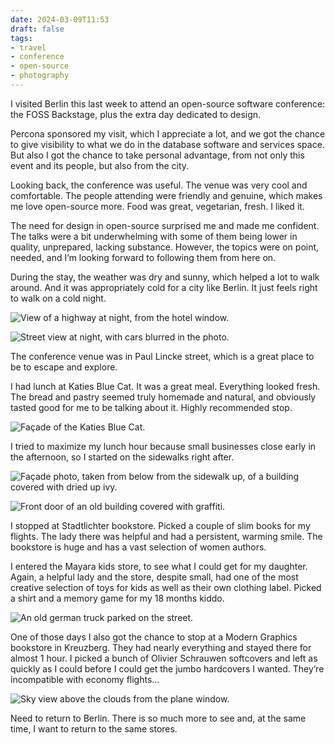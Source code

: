 ```yaml
---
date: 2024-03-09T11:53
draft: false
tags:
- travel
- conference
- open-source
- photography
---
```


I visited Berlin this last week to attend an open-source software conference: the FOSS Backstage, plus the extra day dedicated to design.

Percona sponsored my visit, which I appreciate a lot, and we got the chance to give visibility to what we do in the database software and services space. But also I got the chance to take personal advantage, from not only this event and its people, but also from the city.

Looking back, the conference was useful. The venue was very cool and comfortable. The people attending were friendly and genuine, which makes me love open-source more. Food was great, vegetarian, fresh. I liked it. 

The need for design in open-source surprised me and made me confident. The talks were a bit underwhelming with some of them being lower in quality, unprepared, lacking substance. However, the topics were on point, needed, and I’m looking forward to following them from here on.

During the stay, the weather was dry and sunny, which helped a lot to walk around. And it was appropriately cold for a city like Berlin. It just feels right to walk on a cold night.

![View of a highway at night, from the hotel window.](../../attachment/vsc-paste/2024030911-240309224308.jpeg)

![Street view at night, with cars blurred in the photo.](../../attachment/vsc-paste/2024030911-240309224338.jpeg)

The conference venue was in Paul Lincke street, which is a great place to be to escape and explore.

I had lunch at Katies Blue Cat. It was a great meal. Everything looked fresh. The bread and pastry seemed truly homemade and natural, and obviously tasted good for me to be talking about it. Highly recommended stop.

![Façade of the Katies Blue Cat.](../../attachment/vsc-paste/2024030911-240309224756.jpeg)

I tried to maximize my lunch hour because small businesses close early in the afternoon, so I started on the sidewalks right after.

![Façade photo, taken from below from the sidewalk up, of a building covered with dried up ivy.](../../attachment/vsc-paste/2024030911-240309225955.jpeg)

![Front door of an old building covered with graffiti.](../../attachment/vsc-paste/2024030911-240309230017.jpeg)

I stopped at Stadtlichter bookstore. Picked a couple of slim books for my flights. The lady there was helpful and had a persistent, warming smile. The bookstore is huge and has a vast selection of women authors.

I entered the Mayara kids store, to see what I could get for my daughter. Again, a helpful lady and the store, despite small, had one of the most creative selection of toys for kids as well as their own clothing label. Picked a shirt and a memory game for my 18 months kiddo.

![An old german truck parked on the street.](../../attachment/vsc-paste/2024030911-240309230054.jpeg)

One of those days I also got the chance to stop at a Modern Graphics bookstore in Kreuzberg. They had nearly everything and stayed there for almost 1 hour. I picked a bunch of Olivier Schrauwen softcovers and left as quickly as I could before I could get the jumbo hardcovers I wanted. They’re incompatible with economy flights…

![Sky view above the clouds from the plane window.](../../attachment/vsc-paste/2024030911-240309230140.jpeg)

Need to return to Berlin. There is so much more to see and, at the same time, I want to return to the same stores.